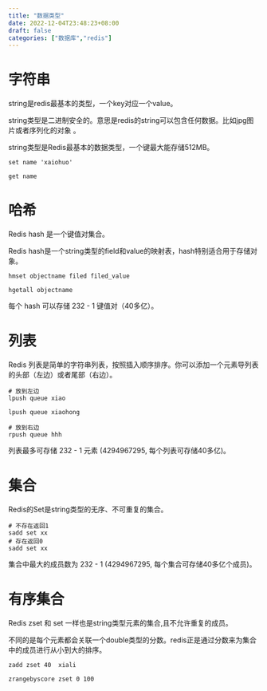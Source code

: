 ```yaml
---
title: "数据类型"
date: 2022-12-04T23:48:23+08:00
draft: false
categories: ["数据库","redis"]
---
```


# 字符串

string是redis最基本的类型，一个key对应一个value。

string类型是二进制安全的。意思是redis的string可以包含任何数据。比如jpg图片或者序列化的对象 。

string类型是Redis最基本的数据类型，一个键最大能存储512MB。

```
set name 'xaiohuo'

get name 
```

# 哈希

Redis hash 是一个键值对集合。

Redis hash是一个string类型的field和value的映射表，hash特别适合用于存储对象。

```
hmset objectname filed filed_value

hgetall objectname 
```

每个 hash 可以存储 232 - 1 键值对（40多亿）。

# 列表

Redis 列表是简单的字符串列表，按照插入顺序排序。你可以添加一个元素导列表的头部（左边）或者尾部（右边）。

```
# 放到左边
lpush queue xiao

lpush queue xiaohong

# 放到右边
rpush queue hhh
```

列表最多可存储 232 - 1 元素 (4294967295, 每个列表可存储40多亿)。

# 集合

Redis的Set是string类型的无序、不可重复的集合。

```
# 不存在返回1
sadd set xx
# 存在返回0
sadd set xx
```

集合中最大的成员数为 232 - 1 (4294967295, 每个集合可存储40多亿个成员)。

# 有序集合

Redis zset 和 set 一样也是string类型元素的集合,且不允许重复的成员。

不同的是每个元素都会关联一个double类型的分数。redis正是通过分数来为集合中的成员进行从小到大的排序。

```
zadd zset 40  xiali

zrangebyscore zset 0 100
```



